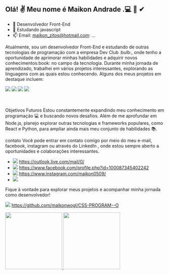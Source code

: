 
## Olá! :v: Meu nome é Maikon Andrade  .:computer: :notebook: ✔
- 🔭 Desenvolvedor Front-End
- 🌱 Estudando javascript  
- 📫 Email: maikon_zitos@hotmail.com: ...
<p> 
 Atualmente, sou um desenvolvedor Front-End e estudando de outras tecnologias de programação com a empresa Dev Club :bulb:, onde tenho a oportunidade de aprimorar minhas habilidades e adquirir novos conhecimentos:book: no campo da tecnologia.
Durante minha jornada de aprendizado, trabalhei em vários projetos interessantes, explorando as linguagens com as quais estou conhecendo. Alguns dos meus projetos em destaque incluem: 
<br>
</p>

 <div> 
 <img src= "https://img.shields.io/badge/HTML5-E34F26?style=for-the-badge&logo=html5&logoColor=white" />
 <img src ="https://img.shields.io/badge/CSS3-1572B6?style=for-the-badge&logo=css3&logoColor=white"/>
 <img src= "https://img.shields.io/badge/JavaScript-F7DF1E?style=for-the-badge&logo=javascript&logoColor=black"/>
 <img src= "https://img.shields.io/badge/Node.js-43853D?style=for-the-badge&logo=node.js&logoColor=white"/>  
 </div>
 
 <br>

<br>

Objetivos Futuros
Estou constantemente expandindo meu conhecimento em programação :computer: e buscando novos desafios. Além de me aprofundar em Node.js, planejo explorar outras tecnologias e frameworks populares, como React e Python, para ampliar ainda mais meu conjunto de habilidades :books:.

contato
Você pode entrar em contato comigo por meio do meu e-mail, facebook, instagram ou através do LinkedIn , onde estou sempre aberto a oportunidades e colaborações interessantes.
- <img src= "https://img.shields.io/badge/Gmail-D14836?style=for-the-badge&logo=gmail&logoColor=white"/>         https://outlook.live.com/mail/0/
- <img src="https://img.shields.io/badge/Facebook-1877F2?style=for-the-badge&logo=facebook&logoColor=white"/>    https://www.facebook.com/profile.php?id=100087345402242
- <img src="https://img.shields.io/badge/Instagram-E4405F?style=for-the-badge&logo=instagram&logoColor=white"/>  https://www.instagram.com/maikon0509/
- <img src="https://img.shields.io/badge/LinkedIn-0077B5?style=for-the-badge&logo=linkedin&logoColor=white"/>

Fique à vontade para explorar meus projetos e acompanhar minha jornada como desenvolvedor!
<br>

<img src="https://img.shields.io/badge/GitHub-100000?style=for-the-badge&logo=github&logoColor=white"/> <a> https://github.com/maikonwogl/CSS-PROGRAM--O <a>




<div>
<a href="https://github.com/maikonwogl">
<img height="180em" src=http://github-readme-stats.vercel.app/api?username=maikonwogl&show_icon=true-theme-dracula&include_all_commits=true&count_private=true"/>
<img height="180em" src=http://github-readme-stats.vercel.app/api/top-langs/?username=maikonwogl&layout=compact&langs_count-16&theme=dracula"/>
 </div>

    
         
            
          
          

